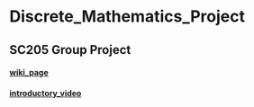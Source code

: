 # Discrete_Mathematics_Project
## SC205 Group Project 
#### [wiki_page](https://htmlpreview.github.io/?https://github.com/sohamviradiya/Discrete_Mathematics_Project/blob/main/wiki_page/index.html)
#### [introductory_video](https://www.youtube.com/watch?v=dQw4w9WgXcQ)
